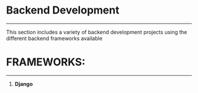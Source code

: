 # Backend Development
***
This section includes a variety of backend development projects using the different backend frameworks available

# FRAMEWORKS:
***
1. **Django**


